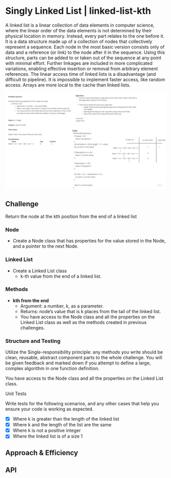 # Singly Linked List | linked-list-kth
<!-- Short summary or background information -->

A linked list is a linear collection of data elements in computer science, where the linear order of the data elements is not determined by their physical location in memory. Instead, every part relates to the one before it. It is a data structure made up of a collection of nodes that collectively represent a sequence. Each node in the most basic version consists only of data and a reference (or link) to the node after it in the sequence. Using this structure, parts can be added to or taken out of the sequence at any point with minimal effort. Further linkages are included in more complicated variations, enabling effective insertion or removal from arbitrary element references. The linear access time of linked lists is a disadvantage (and difficult to pipeline). It is impossible to implement faster access, like random access. Arrays are more local to the cache than linked lists.

![Linked Lists](./img/linked-list-kth.png)

## Challenge
<!-- Description of the challenge -->

Return the node at the kth position from the end of a linked list

### Node

- Create a Node class that has properties for the value stored in the Node, and a pointer to the next Node.

### Linked List

- Create a Linked List class
  - k-th value from the end of a linked list.

### Methods

- **kth from the end**
  - Argument: a number, k, as a parameter.
  - Returns: node’s value that is k places from the tail of the linked list.
  - You have access to the Node class and all the properties on the Linked List class as well as the methods created in previous challenges.

### Structure and Testing

Utilize the Single-responsibility principle: any methods you write should be clean, reusable, abstract component parts to the whole challenge. You will be given feedback and marked down if you attempt to define a large, complex algorithm in one function definition.

You have access to the Node class and all the properties on the Linked List class.

Unit Tests

Write tests for the following scenarios, and any other cases that help you ensure your code is working as expected.

- [x] Where k is greater than the length of the linked list
- [x] Where k and the length of the list are the same
- [x] Where k is not a positive integer
- [x] Where the linked list is of a size 1

## Approach & Efficiency
<!-- What approach did you take? Why? What is the Big O space/time for this approach? -->

## API
<!-- Description of each method publicly available to your Linked List -->
